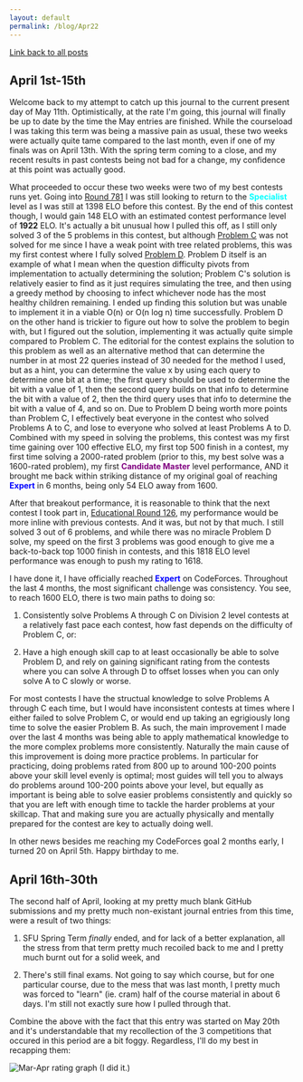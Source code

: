 ```yaml
---
layout: default
permalink: /blog/Apr22
---
```


[Link back to all posts](https://alxwen711.github.io/blog)

## April 1st-15th

Welcome back to my attempt to catch up this journal to the current present day of May 11th. Optimistically, at the rate I'm going, this journal will finally be up to date by the time the May entries are finished. While the courseload I was taking this term was being a massive pain as usual, these two weeks were actually quite tame compared to the last month, even if one of my finals was on April 13th. With the spring term coming to a close, and my recent results in past contests being not bad for a change, my confidence at this point was actually good. 

What proceeded to occur these two weeks were two of my best contests runs yet. Going into [Round 781](https://codeforces.com/contest/1665#) I was still looking to return to the <span style="color:cyan">**Specialist**</span> level as I was still at 1398 ELO before this contest. By the end of this contest though, I would gain 148 ELO with an estimated contest performance level of **1922** ELO. It's actually a bit unusual how I pulled this off, as I still only solved 3 of the 5 problems in this contest, but although [Problem C](https://codeforces.com/contest/1665/problem/C) was not solved for me since I have a weak point with tree related problems, this was my first contest where I fully solved [Problem D](https://codeforces.com/contest/1665/problem/D). Problem D itself is an example of what I mean when the question difficulty pivots from implementation to actually determining the solution; Problem C's solution is relatively easier to find as it just requires simulating the tree, and then using a greedy method by choosing to infect whichever node has the most healthy children remaining. I ended up finding this solution but was unable to implement it in a viable O(n) or O(n log n) time successfully. Problem D on the other hand is trickier to figure out how to solve the problem to begin with, but I figured out the solution, implementing it was actually quite simple compared to Problem C. The editorial for the contest explains the solution to this problem as well as an alternative method that can determine the number in at most 22 queries instead of 30 needed for the method I used, but as a hint, you can determine the value x by using each query to determine one bit at a time; the first query should be used to determine the bit with a value of 1, then the second query builds on that info to determine the bit with a value of 2, then the third query uses that info to determine the bit with a value of 4, and so on. Due to Problem D being worth more points than Problem C, I effectively beat everyone in the contest who solved Problems A to C, and lose to everyone who solved at least Problems A to D. Combined with my speed in solving the problems, this contest was my first time gaining over 100 effective ELO, my first top 500 finish in a contest, my first time solving a 2000-rated problem (prior to this, my best solve was a 1600-rated problem), my first <span style="color:purple">**Candidate Master**</span> level performance, AND it brought me back within striking distance of my original goal of reaching <span style="color:blue">**Expert**</span> in 6 months, being only 54 ELO away from 1600.

After that breakout performance, it is reasonable to think that the next contest I took part in, [Educational Round 126](https://codeforces.com/contest/1661), my performance would be more inline with previous contests. And it was, but not by that much. I still solved 3 out of 6 problems, and while there was no miracle Problem D solve, my speed on the first 3 problems was good enough to give me a back-to-back top 1000 finish in contests, and this 1818 ELO level performance was enough to push my rating to 1618.

I have done it, I have officially reached <span style="color:blue">**Expert**</span> on CodeForces. Throughout the last 4 months, the most significant challenge was consistency. You see, to reach 1600 ELO, there is two main paths to doing so:

1. Consistently solve Problems A through C on Division 2 level contests at a relatively fast pace each contest, how fast depends on the difficulty of Problem C, or:

2. Have a high enough skill cap to at least occasionally be able to solve Problem D, and rely on gaining significant rating from the contests where you can solve A through D to offset losses when you can only solve A to C slowly or worse. 

For most contests I have the structual knowledge to solve Problems A through C each time, but I would have inconsistent contests at times where I either failed to solve Problem C, or would end up taking an egrigiously long time to solve the easier Problem B. As such, the main improvement I made over the last 4 months was being able to apply mathematical knowledge to the more complex problems more consistently. Naturally the main cause of this improvement is doing more practice problems. In particular for practicing, doing problems rated from 800 up to around 100-200 points above your skill level evenly is optimal; most guides will tell you to always do problems around 100-200 points above your level, but equally as important is being able to solve easier problems consistently and quickly so that you are left with enough time to tackle the harder problems at your skillcap. That and making sure you are actually physically and mentally prepared for the contest are key to actually doing well.

In other news besides me reaching my CodeForces goal 2 months early, I turned 20 on April 5th. Happy birthday to me. 

## April 16th-30th

The second half of April, looking at my pretty much blank GitHub submissions and my pretty much non-existant journal entries from this time, were a result of two things:

1. SFU Spring Term *finally* ended, and for lack of a better explanation, all the stress from that term pretty much recoiled back to me and I pretty much burnt out for a solid week, and

2. There's still final exams. Not going to say which course, but for one particular course, due to the mess that was last month, I pretty much was forced to "learn" (ie. cram) half of the course material in about 6 days. I'm still not exactly sure how I pulled through that.

Combine the above with the fact that this entry was started on May 20th and it's understandable that my recollection of the 3 competitions that occured in this period are a bit foggy. Regardless, I'll do my best in recapping them:



![Mar-Apr rating graph (I did it.)](/docs/assets/images/MarAprgraph.png)



